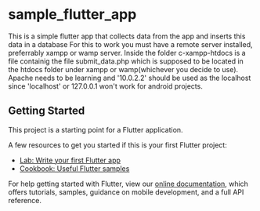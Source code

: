 # sample_flutter_app

This is a simple flutter app that collects data from the app and inserts this data in a database
For this to work you must have a remote server installed, preferrably xampp or wamp server.
Inside the folder c-xampp-htdocs is a file containig the file submit_data.php which is supposed to be located
in the htdocs folder under xampp or wamp(whichever you decide to use).
Apache needs to be learning and '10.0.2.2' should be used as the localhost since 'localhost' or 127.0.0.1 
won't work for android projects.

## Getting Started

This project is a starting point for a Flutter application.

A few resources to get you started if this is your first Flutter project:

- [Lab: Write your first Flutter app](https://flutter.dev/docs/get-started/codelab)
- [Cookbook: Useful Flutter samples](https://flutter.dev/docs/cookbook)

For help getting started with Flutter, view our
[online documentation](https://flutter.dev/docs), which offers tutorials,
samples, guidance on mobile development, and a full API reference.
